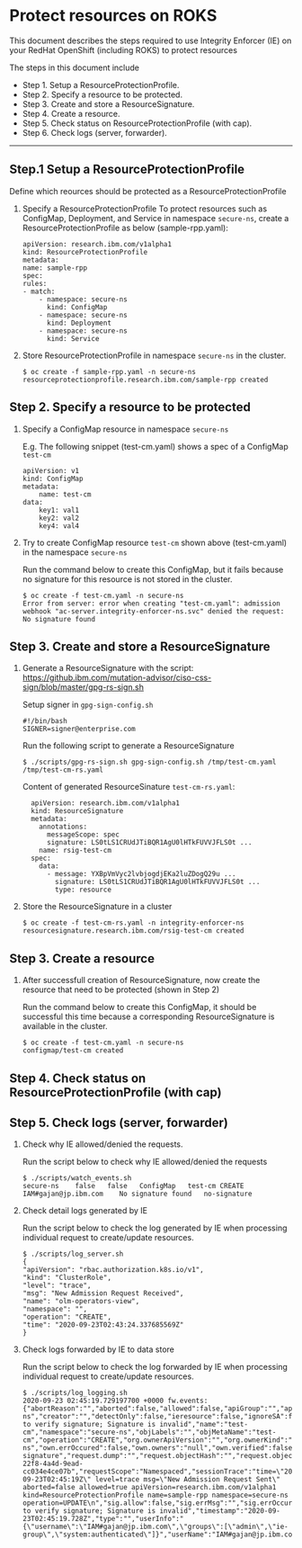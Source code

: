 # Protect resources on ROKS

This document describes the steps required to use Integrity Enforcer (IE) on your RedHat OpenShift (including ROKS) to protect resources

The steps in this document include 
- Step 1. Setup a ResourceProtectionProfile.
- Step 2. Specify a resource to be protected.
- Step 3. Create and store a ResourceSignature.
- Step 4. Create a resource.
- Step 5. Check status on ResourceProtectionProfile (with cap).
- Step 6. Check logs (server, forwarder).

---
## Step.1 Setup a ResourceProtectionProfile
Define which reources should be protected as a ResourceProtectionProfile 

   1. Specify a ResourceProtectionProfile
    To protect resources such as ConfigMap, Deployment, and Service in namespace `secure-ns`, create a ResourceProtectionProfile as below (sample-rpp.yaml):

        ```
        apiVersion: research.ibm.com/v1alpha1
        kind: ResourceProtectionProfile
        metadata:
        name: sample-rpp
        spec:
        rules:
        - match:
            - namespace: secure-ns
              kind: ConfigMap
            - namespace: secure-ns
              kind: Deployment
            - namespace: secure-ns
              kind: Service
        ```
   2. Store ResourceProtectionProfile in namespace `secure-ns` in the cluster.

        ```
        $ oc create -f sample-rpp.yaml -n secure-ns
        resourceprotectionprofile.research.ibm.com/sample-rpp created
        ```

## Step 2. Specify a resource to be protected

1. Specify a ConfigMap resource in namespace `secure-ns` 
    
    E.g. The following snippet (test-cm.yaml) shows a spec of a ConfigMap `test-cm`

    ```
    apiVersion: v1
    kind: ConfigMap
    metadata:
        name: test-cm
    data:
        key1: val1
        key2: val2
        key4: val4
    ```
2. Try to create ConfigMap resource `test-cm` shown above (test-cm.yaml) in the namespace `secure-ns`

    Run the command below to create this ConfigMap, but it fails because no signature for this resource is not stored in the cluster.

    ```
    $ oc create -f test-cm.yaml -n secure-ns
    Error from server: error when creating "test-cm.yaml": admission webhook "ac-server.integrity-enforcer-ns.svc" denied the request: No signature found
    ```

## Step 3. Create and store a ResourceSignature

1. Generate a ResourceSignature with the script: https://github.ibm.com/mutation-advisor/ciso-css-sign/blob/master/gpg-rs-sign.sh

    Setup signer in `gpg-sign-config.sh`
    ```
    #!/bin/bash
    SIGNER=signer@enterprise.com
    ```

    Run the following script to generate a ResourceSignature
    ```
    $ ./scripts/gpg-rs-sign.sh gpg-sign-config.sh /tmp/test-cm.yaml /tmp/test-cm-rs.yaml
    ```

    Content of generated ResourceSinature `test-cm-rs.yaml`:
    
    ```
      apiVersion: research.ibm.com/v1alpha1
      kind: ResourceSignature
      metadata:
        annotations:
          messageScope: spec
          signature: LS0tLS1CRUdJTiBQR1AgU0lHTkFUVVJFLS0t ...
        name: rsig-test-cm
      spec:
        data:
          - message: YXBpVmVyc2lvbjogdjEKa2luZDogQ29u ...
            signature: LS0tLS1CRUdJTiBQR1AgU0lHTkFUVVJFLS0t ...
            type: resource
    ```
    
2. Store the ResourceSignature in a cluster

    ```
    $ oc create -f test-cm-rs.yaml -n integrity-enforcer-ns
    resourcesignature.research.ibm.com/rsig-test-cm created
    ```


## Step 3. Create a resource

1. After successfull creation of ResourceSignature, now create the resource that need to be protected (shown in Step 2)

    Run the command below to create this ConfigMap, it should be successful this time because a corresponding ResourceSignature is available in the cluster.
    ```
    $ oc create -f test-cm.yaml -n secure-ns
    configmap/test-cm created
    ```

## Step 4. Check status on ResourceProtectionProfile (with cap)



## Step 5. Check logs (server, forwarder)
1. Check why IE allowed/denied the requests.

   Run the script below to check why IE allowed/denied the requests
   ```
   $ ./scripts/watch_events.sh
   secure-ns    false   false   ConfigMap   test-cm CREATE  IAM#gajan@jp.ibm.com    No signature found   no-signature

   ```

2. Check detail logs generated by IE

   Run the script below to check the log generated by IE when processing individual request to create/update resources. 

    ```
    $ ./scripts/log_server.sh 
    {
    "apiVersion": "rbac.authorization.k8s.io/v1",
    "kind": "ClusterRole",
    "level": "trace",
    "msg": "New Admission Request Received",
    "name": "olm-operators-view",
    "namespace": "",
    "operation": "CREATE",
    "time": "2020-09-23T02:43:24.337685569Z"
    }

    ```
3. Check logs forwarded by IE to data store

    Run the script below to check the log forwarded by IE when processing individual request to create/update resources. 
    
    ```
    $ ./scripts/log_logging.sh 
    2020-09-23 02:45:19.729197700 +0000 fw.events: {"abortReason":"","aborted":false,"allowed":false,"apiGroup":"","apiVersion":"v1","breakglass":false,"claim.ownerApiVersion":"","claim.ownerKind":"","claim.ownerName":"","claim.ownerNamespace":"secure-ns","creator":"","detectOnly":false,"ieresource":false,"ignoreSA":false,"kind":"ConfigMap","ma.checked":"false","ma.diff":"","ma.errOccured":false,"ma.filtered":"","ma.mutated":"false","maIntegrity.serviceAccount":"","maIntegrity.signature":"","msg":"Failed to verify signature; Signature is invalid","name":"test-cm","namespace":"secure-ns","objLabels":"","objMetaName":"test-cm","operation":"CREATE","org.ownerApiVersion":"","org.ownerKind":"","org.ownerName":"","org.ownerNamespace":"secure-ns","own.errOccured":false,"own.owners":"null","own.verified":false,"protected":true,"reasonCode":"invalid-signature","request.dump":"","request.objectHash":"","request.objectHashType":"","request.uid":"bdb62f22-22f8-4a4d-9ead-cc034e4ce07b","requestScope":"Namespaced","sessionTrace":"time=\"2020-09-23T02:45:19Z\" level=trace msg=\"New Admission Request Sent\" aborted=false allowed=true apiVersion=research.ibm.com/v1alpha1 kind=ResourceProtectionProfile name=sample-rpp namespace=secure-ns operation=UPDATE\n","sig.allow":false,"sig.errMsg":"","sig.errOccured":true,"sig.errReason":"Failed to verify signature; Signature is invalid","timestamp":"2020-09-23T02:45:19.728Z","type":"","userInfo":"{\"username\":\"IAM#gajan@jp.ibm.com\",\"groups\":[\"admin\",\"ie-group\",\"system:authenticated\"]}","userName":"IAM#gajan@jp.ibm.com","verified":false}
    ```